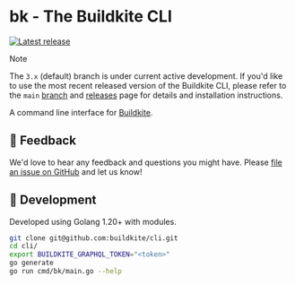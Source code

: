 # bk - The Buildkite CLI

[![Latest release](https://img.shields.io/github/release/buildkite/cli.svg)](https://github.com/buildkite/cli/releases/latest)

> [!NOTE]  
> The `3.x` (default) branch is under current active development. If you'd like to use the most recent released version of the Buildkite CLI, please refer to the `main` [branch](https://github.com/buildkite/cli/tree/main) and [releases](https://github.com/buildkite/cli/releases) page for details and installation instructions.

A command line interface for [Buildkite](https://buildkite.com/).

## 💬 Feedback

We'd love to hear any feedback and questions you might have. Please [file an issue on GitHub](https://github.com/buildkite/cli/issues) and let us know!

## 🔨 Development

Developed using Golang 1.20+ with modules.

```bash
git clone git@github.com:buildkite/cli.git
cd cli/
export BUILDKITE_GRAPHQL_TOKEN="<token>"
go generate
go run cmd/bk/main.go --help
```
